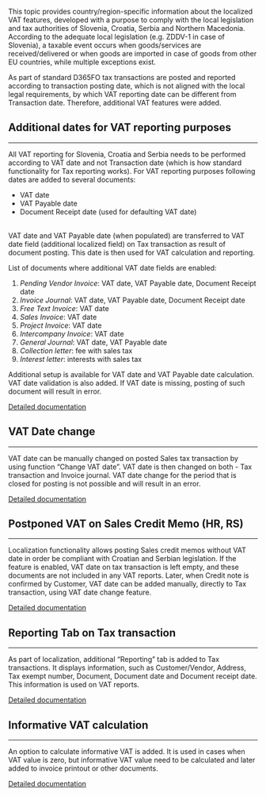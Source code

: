 This topic provides country/region-specific information about the localized VAT features, developed with a purpose to comply with the local legislation and tax authorities of Slovenia, Croatia, Serbia and Northern Macedonia. According to the adequate local legislation (e.g. ZDDV-1 in case of Slovenia), a taxable event occurs when goods/services are received/delivered or when goods are imported in case of goods from other EU countries, while multiple exceptions exist. 

As part of standard D365FO tax transactions are posted and reported according to transaction posting date, which is not aligned with the local legal requirements, by which VAT reporting date can be different from Transaction date. Therefore, additional VAT features were added.



## **Additional dates for VAT reporting purposes** ##
-----

All VAT reporting for Slovenia, Croatia and Serbia needs to be performed according to VAT date and not Transaction date (which is how standard functionality for Tax reporting works). For VAT reporting purposes following dates are added to several documents: 

* VAT date
* VAT Payable date
* Document Receipt date (used for defaulting VAT date)
<br/><br/>

VAT date and VAT Payable date (when populated) are transferred to VAT date field (additional localized field) on Tax transaction as result of document posting. This date is then used for VAT calculation and reporting.

List of documents where additional VAT date fields are enabled:

1.	_Pending Vendor Invoice_:  VAT date, VAT Payable date, Document Receipt date
2.	_Invoice Journal_:   VAT date, VAT Payable date, Document Receipt date
3.	_Free Text Invoice_:  VAT date
4.	_Sales Invoice_:  VAT date
5.	_Project Invoice_:  VAT date
6.	_Intercompany Invoice_:  VAT date
7.	_General Journal_:  VAT date, VAT Payable date
8.	_Collection letter_:  fee with sales tax
9.	_Interest letter_:  interests with sales tax


Additional setup is available for VAT date and VAT Payable date calculation. VAT date validation is also added. If VAT date is missing, posting of such document will result in error.

[Detailed documentation](http://axweb/D365O%20Localization%20Documents/D365O%20LOC_VAT%20features.docx?Web=1)

## **VAT Date change** ##
-----

VAT date can be manually changed on posted Sales tax transaction by using function “Change VAT date”. VAT date is then changed on both - Tax transaction and Invoice journal. VAT date change for the period that is closed for posting is not possible and will result in an error.

[Detailed documentation](http://axweb/D365O%20Localization%20Documents/D365O%20LOC_VAT%20features.docx?Web=1)

## **Postponed VAT on Sales Credit Memo (HR, RS)** ##
-----

Localization functionality allows posting Sales credit memos without VAT date in order be compliant with Croatian and Serbian legislation. If the feature is enabled, VAT date on tax transaction is left empty, and these documents are not included in any VAT reports. Later, when Credit note is confirmed by Customer, VAT date can be added manually, directly to Tax transaction, using VAT date change feature. 

[Detailed documentation](http://axweb/D365O%20Localization%20Documents/D365O%20LOC_HR_Postponed%20VAT%20on%20Sales%20credit%20memo.docx?Web=1)

## **Reporting Tab on Tax transaction** ##
-----
As part of localization, additional “Reporting” tab is added to Tax transactions. It displays information, such as Customer/Vendor, Address, Tax exempt number, Document, Document date and Document receipt date. This information is used on VAT reports. 

[Detailed documentation](http://axweb/D365O%20Localization%20Documents/D365O%20LOC_VAT%20features.docx?Web=1)

## **Informative VAT calculation** ##
-----

An option to calculate informative VAT is added. It is used in cases when VAT value is zero, but informative VAT value need to be calculated and later added to invoice printout or other documents.

[Detailed documentation](http://axweb/D365O%20Localization%20Documents/D365O%20LOC_VAT%20features.docx?Web=1)
